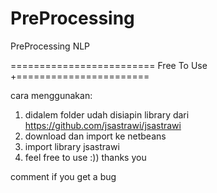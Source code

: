 # PreProcessing
PreProcessing NLP


=========================
Free To Use
+=======================

cara menggunakan:
1. didalem folder udah disiapin library dari https://github.com/jsastrawi/jsastrawi
2. download dan import ke netbeans
3. import library jsastrawi
4. feel free to use :))
thanks you

comment if you get a bug
